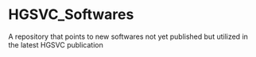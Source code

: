 # HGSVC_Softwares
A repository that points to new softwares not yet published but utilized in the latest HGSVC publication
